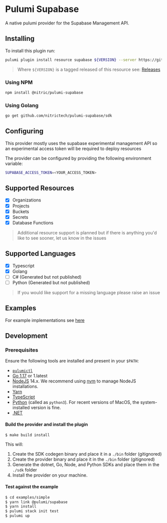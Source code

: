# Pulumi Supabase

A native pulumi provider for the Supabase Management API.

## Installing

To install this plugin run:

```bash
pulumi plugin install resource supabase ${VERSION} --server https://github.com/nitrictech/pulumi-supabase/releases/download/${VERSION} 
```
> Where `${VERSION}` is a tagged released of this resource see: [Releases](https://github.com/nitrictech/pulumi-supabase/releases)

### Using NPM

```bash
npm install @nitric/pulumi-supabase
```

### Using Golang

```bash
go get github.com/nitrictech/pulumi-supabase/sdk
```

## Configuring

This provider mostly uses the supabase experimental management API so an experimental access token will be required to deploy resources

The provider can be configured by providing the following environment variable:

```bash
SUPABASE_ACCESS_TOKEN=<YOUR_ACCESS_TOKEN>
```

## Supported Resources

 - [x] Organizations
 - [x] Projects
 - [x] Buckets
 - [x] Secrets
 - [x] Database Functions

> Additional resource support is planned but if there is anything you'd like to see sooner, let us know in the issues

## Supported Languages

 - [x] Typescript
 - [x] Golang
 - [ ] C# (Generated but not published)
 - [ ] Python (Generated but not published)

> If you would like support for a missing language please raise an issue


## Examples

For example implementations see [here](./examples/)

## Development

### Prerequisites

Ensure the following tools are installed and present in your `$PATH`:

* [`pulumictl`](https://github.com/pulumi/pulumictl#installation)
* [Go 1.17](https://golang.org/dl/) or 1.latest
* [NodeJS](https://nodejs.org/en/) 14.x.  We recommend using [nvm](https://github.com/nvm-sh/nvm) to manage NodeJS installations.
* [Yarn](https://yarnpkg.com/)
* [TypeScript](https://www.typescriptlang.org/)
* [Python](https://www.python.org/downloads/) (called as `python3`).  For recent versions of MacOS, the system-installed version is fine.
* [.NET](https://dotnet.microsoft.com/download)

#### Build the provider and install the plugin

   ```bash
   $ make build install
   ```
   
This will:

1. Create the SDK codegen binary and place it in a `./bin` folder (gitignored)
2. Create the provider binary and place it in the `./bin` folder (gitignored)
3. Generate the dotnet, Go, Node, and Python SDKs and place them in the `./sdk` folder
4. Install the provider on your machine.

#### Test against the example
   
```bash
$ cd examples/simple
$ yarn link @pulumi/supabase
$ yarn install
$ pulumi stack init test
$ pulumi up
```
